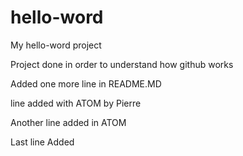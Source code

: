 # hello-word
My hello-word project

Project done in order to understand how github works

Added one more line in README.MD

line added with ATOM by Pierre

Another line added in ATOM

Last line Added
